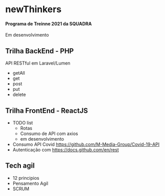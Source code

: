 # newThinkers
<h4>Programa de Treinne 2021 da SQUADRA</h4>

Em desenvolvimento


<h2>Trilha BackEnd - PHP</h2>
<p>API RESTful em Laravel/Lumen</p>

  - getAll 
  - get
  - post
  - put
  - delete

<h2>Trilha FrontEnd - ReactJS</h2>

  - TODO list
    - Rotas
    - Consumo de API com axios
    - em desenvolvimento
  - Consumo API Covid <a href>https://github.com/M-Media-Group/Covid-19-API</a> 
  - Autenticação com <a href>https://docs.github.com/en/rest</a> 
  
<h2>Tech agil</h2>
  
  - 12 principios
  - Pensamento Agil
  - SCRUM
